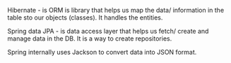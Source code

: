 Hibernate - is ORM is library that helps us map the data/ information in the table sto our objects (classes). It handles the entities.

Spring data JPA - is data access layer that helps us fetch/ create and manage data in the DB. It is a way to create repositories.

Spring internally uses Jackson to convert data into JSON format.